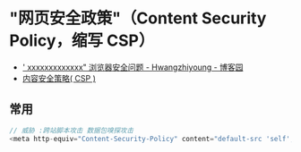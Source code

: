 # "网页安全政策"（Content Security Policy，缩写 CSP）

- [&#39; xxxxxxxxxxxxx&quot; 浏览器安全问题 - Hwangzhiyoung - 博客园](https://www.cnblogs.com/Hwangzhiyoung/p/9146740.html)
- [内容安全策略( CSP )](https://developer.mozilla.org/zh-CN/docs/Web/HTTP/CSP)

## 常用

```c#
// 威胁 :跨站脚本攻击 数据包嗅探攻击
<meta http-equiv="Content-Security-Policy" content="default-src 'self'; img-src https://*; child-src 'none';">
```

